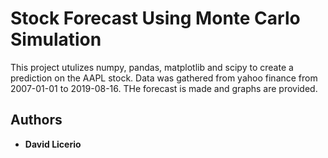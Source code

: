 # Stock Forecast Using Monte Carlo Simulation

This project utulizes numpy, pandas, matplotlib and scipy to create a prediction on the AAPL stock. Data was gathered from yahoo finance from 2007-01-01 to 2019-08-16. THe forecast is made and graphs are provided.

## Authors

* **David Licerio** 